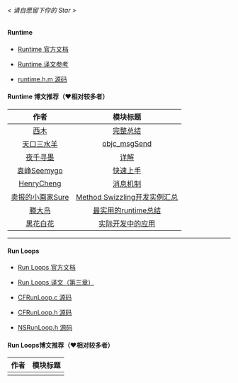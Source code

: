
###### < 请自愿留下你的 Star >


#### Runtime

- [Runtime 官方文档](https://developer.apple.com/documentation/objectivec/objective_c_runtime#//apple_ref/c/func/class_getName)

- [Runtime 译文参考](http://www.jianshu.com/p/f73ea068efd2)

- [runtime.h.m 源码](https://github.com/CoderLN/Framework-Codeidea/blob/master/Framework-Codeidea/LNOtherFrameworks-Annotations/Runtime/runtime.h)
 

#### Runtime 博文推荐（❤️相对较多者）

| 作者 | 模块标题 |
|:-:| :-:|
| [西木]() | [完整总结](http://www.jianshu.com/p/6b905584f536)  |
| [天口三水羊]() | [objc_msgSend](http://www.jianshu.com/p/9e1bc8d890f9)  |
| [夜千寻墨]() |  [详解](http://www.jianshu.com/p/46dd81402f63)  |
| [袁峥Seemygo]() | [快速上手](http://www.jianshu.com/p/e071206103a4)  |
| [HenryCheng]() | [消息机制](http://www.jianshu.com/p/f6300eb3ec3d)  |
| [卖报的小画家Sure]() | [Method Swizzling开发实例汇总](http://www.jianshu.com/p/f6dad8e1b848 ) |
| [滕大鸟]() | [最实用的runtime总结](http://www.jianshu.com/p/ab966e8a82e2)  |
| [黑花白花]() | [实际开发中的应用](http://www.jianshu.com/p/851b21870d91)  | 

 
***


#### Run Loops

- [Run Loops 官方文档](https://developer.apple.com/library/content/documentation/Cocoa/Conceptual/Multithreading/RunLoopManagement/RunLoopManagement.html)

- [Run Loops 译文（第三章）](https://github.com/CustomPBWaters/Apple-GitHub-NewIdea/blob/master/library%26Apple-SourceAnnotation/Apple译文/多线程编程指南.pdf)

- [CFRunLoop.c 源码](https://github.com/CoderLN/Framework-Codeidea/blob/master/Framework-Codeidea/LNFoundation-Annotations/RunLoop/CFRunLoop.c)

- [CFRunLoop.h 源码](https://github.com/CoderLN/Framework-Codeidea/blob/master/Framework-Codeidea/LNFoundation-Annotations/RunLoop/CFRunLoop.h)

- [NSRunLoop.h 源码](https://github.com/CoderLN/Framework-Codeidea/blob/master/Framework-Codeidea/LNFoundation-Annotations/RunLoop/NSRunLoop.h)


#### Run Loops博文推荐（❤️相对较多者）


| 作者 | 模块标题 |
|:-:| :-:|
|   |   | 
